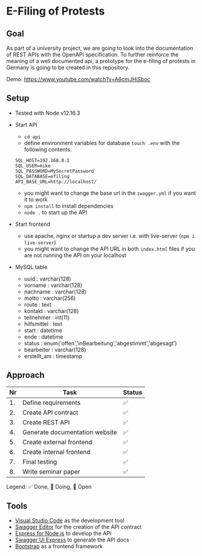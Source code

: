 # E-Filing of Protests
## Goal
As part of a university project, we are going to look into the documentation of REST APIs with the OpenAPI specification. To further reinforce the meaning of a well documented api, a prototype for the e-filing of protests in Germany is going to be created in this repository.

Demo: https://www.youtube.com/watch?v=A6cmJHiSboc

## Setup
- Tested with Node v12.16.3
- Start API
    - `cd api`
    - define environment variables for database `touch .env` with the following contents:
    ```
    SQL_HOST=192.168.0.1
    SQL_USER=mike
    SQL_PASSWORD=MySecretPassword
    SQL_DATABASE=efiling
    API_BASE_URL=http://localhost/
    ```
    - you might want to change the base url in the `swagger.yml` if you want it to work
    - `npm install` to install dependencies
    - `node .` to start up the API

- Start frontend
    - use apache, nginx or startup a dev server i.e. with live-server (`npm i live-server`)
    - you might want to change the API URL in both `index.html` files if you are not running the API on your localhost

- MySQL table
    - uuid : varchar(128)
    - vorname : varchar(128)
    - nachname : varchar(128)
    - motto : varchar(256)
    - route : text
    - kontakt : varchar(128)
    - teilnehmer : int(11)
    - hilfsmittel : text
    - start : datetime
    - ende : datetime
    - status : enum('offen','inBearbeitung','abgestimmt','abgesagt')
    - bearbeiter : varchar(128)
    - erstellt_am : timestamp

## Approach
| Nr | Task | Status|
|----|------|-------|
|1.     |Define requirements      |✅      |
|2.     |Create API contract|✅      |
|3.     |Create REST API    |✅    |
|4.     |Generate documentation website   |✅     |
|5.     |Create external frontend      |✅      |
|6.     |Create internal frontend      |✅      |
|7.     |Final testing     |✅      |
|8.     |Write seminar paper    |✅      |

Legend: ✅ Done, 🔁 Doing, 🔴 Open

## Tools
- [Visual Studio Code](https://code.visualstudio.com/) as the development tool
- [Swagger Editor](https://editor.swagger.io) for the creation of the API contract
- [Express for Node.js](https://expressjs.com/) to develop the API
- [Swagger UI Express](https://www.npmjs.com/package/swagger-ui-express) to generate the API docs
- [Bootstrap](https://getbootstrap.com) as a frontend framework

